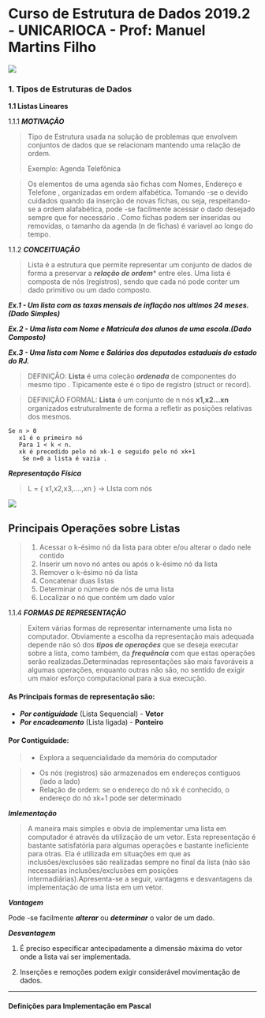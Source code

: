 # **Curso de Estrutura de Dados 2019.2 - UNICARIOCA -  Prof: Manuel Martins Filho**

![](https://www.google.com/search?q=tux.png&source=lnms&tbm=isch&sa=X&ved=2ahUKEwjuyNuY7vLlAhUfIrkGHVVrCBYQ_AUoAXoECAkQAw&biw=1366&bih=622#imgrc=bW9oGOggSZalwM:) 
	
### 1. Tipos de Estruturas de Dados  

**1.1 Listas Lineares**


1.1.1 ***MOTIVAÇÃO***

> Tipo de Estrutura usada na solução de problemas que envolvem conjuntos de dados
>que se relacionam mantendo uma relação de ordem.
>
>Exemplo: Agenda Telefônica

>Os elementos de uma agenda são fichas com Nomes, Endereço e Telefone , organizadas
>em ordem alfabética. Tomando -se o devido cuidados quando da inserção de novas fichas,
>ou seja, respeitando-se a ordem alafabética, pode -se facilmente acessar o dado desejado sempre que for necessário . Como fichas podem ser inseridas ou removidas, o tamanho da 
agenda (n de fichas) é variavel ao longo do tempo.

1.1.2 ***CONCEITUAÇÃO***

>Lista é a estrutura que permite representar um conjunto de dados de forma a preservar a ***relação de ordem**** entre eles. Uma lista é composta de nós (registros), sendo que cada nó
pode conter um dado primitivo ou um dado composto.

***Ex.1 - Um lista com as taxas mensais de inflação nos ultimos 24 meses. (Dado Simples)***

***Ex.2 - Uma lista com Nome e Matricula dos alunos de uma escola.(Dado Composto)***

***Ex.3 - Uma lista com Nome e Salários dos deputados estaduais do estado do RJ.***


> DEFINIÇÃO: **Lista** é uma coleção ***ordenada*** de componentes do mesmo tipo .
>Tipicamente este é o tipo de registro (struct or record).

> DEFINIÇÃO FORMAL: **Lista** é um conjunto de n nós **x1,x2...xn** organizados estruturalmente de forma a refletir as posições  relativas dos mesmos.

```
Se n > 0
   x1 é o primeiro nó
   Para 1 < k < n.
   xk é precedido pelo nó xk-1 e seguido pelo nó xk+1
    Se n=0 a lista é vazia .
```

***Representação Física***

>L = { x1,x2,x3,....,xn } -> LIsta com nós


![](https://www.google.com/search?biw=1366&bih=622&tbm=isch&sa=1&ei=JxLSXZWWDai-5OUPvv6quAw&q=data+structs.png&oq=data+structs.png&gs_l=img.3...2968.6402..6714...0.0..0.93.1022.12......0....1..gws-wiz-img.......0j0i7i30j0i7i10i30j0i7i5i30.MJ7HfcvWISk&ved=0ahUKEwjVxfvr6vLlAhUoH7kGHT6_CscQ4dUDCAc&uact=5#imgrc=GPKzYjuzqoQ7pM:) 

## Principais Operações sobre Listas

>1. Acessar o k-ésimo nó da lista para obter e/ou alterar o dado nele contido
>2. Inserir um novo nó antes ou após o k-ésimo nó da lista
>3. Remover o k-ésimo nó da lista 
>4. Concatenar duas listas
>5. Determinar o número de nós de uma lista
>6. Localizar o nó que contém um dado valor


1.1.4 ***FORMAS DE REPRESENTAÇÃO***

>Exitem várias formas de representar internamente uma lista no computador. Obviamente a escolha da representação mais adequada depende não só dos ***tipos de operações*** que se deseja executar 
sobre a lista, como também, da ***frequência*** com que estas operações serão realizadas.Determinadas
representações são mais favoráveis a algumas operações, enquanto outras não são, no sentido de exigir um maior esforço computacional para a sua execução.

#### As Principais formas de representação são:

- ***Por contiguidade*** (Lista Sequencial) -  **Vetor**
- ***Por encadeamento*** (Lista ligada) -  **Ponteiro**

#### Por Contiguidade:
>- Explora a sequencialidade da memória do computador

>- Os nós (registros) são armazenados em endereços contiguos (lado a lado)
>- Relação de ordem: se o endereço do nó xk é conhecido, o endereço do nó xk+1 pode ser determinado

***Imlementação***
>A maneira mais simples e obvia de implementar uma lista em computador é através da utilização de um vetor. Esta representação é bastante satisfatória para algumas operações e bastante ineficiente para otras. Ela é utilizada em situações em que as inclusões/exclusões são realizadas sempre no final da lista (não são necessarias inclusões/exclusões em posições intermadiárias).Apresenta-se a seguir, vantagens e desvantagens da implementação de uma lista em um vetor.

***Vantagem***

Pode -se facilmente ***alterar*** ou ***determinar*** o valor de um dado.

***Desvantagem***

1. É preciso especificar antecipadamente a dimensão máxima do vetor onde a lista vai ser implementada.

2. Inserções e remoções podem exigir considerável movimentação de dados.
***

#### Definições para Implementação em Pascal

















 
















